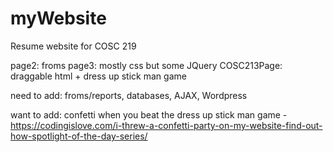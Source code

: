# myWebsite

Resume website for COSC 219 

page2: froms
page3: mostly css but some JQuery
COSC213Page: draggable html + dress up stick man game

need to add: froms/reports, databases, AJAX, Wordpress


want to add:
confetti when you beat the dress up stick man game
    - https://codingislove.com/i-threw-a-confetti-party-on-my-website-find-out-how-spotlight-of-the-day-series/



